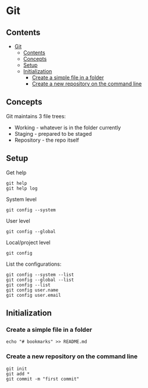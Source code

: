 # Git

## Contents

- [Git](#git)
  - [Contents](#contents)
  - [Concepts](#concepts)
  - [Setup](#setup)
  - [Initialization](#initialization)
    - [Create a simple file in a folder](#create-a-simple-file-in-a-folder)
    - [Create a new repository on the command line](#create-a-new-repository-on-the-command-line)


## Concepts

Git maintains 3 file trees:

- Working - whatever is in the folder currently
- Staging - prepared to be staged
- Repository - the repo itself

## Setup

Get help

    git help
    git help log

System level

    git config --system

User level

    git config --global

Local/project level

    git config

List the configurations:

    git config --system --list
    git config --global --list
    git config --list
    git config user.name
    git config user.email


## Initialization

### Create a simple file in a folder

    echo "# bookmarks" >> README.md

### Create a new repository on the command line

    git init
    git add *
    git commit -m "first commit"


